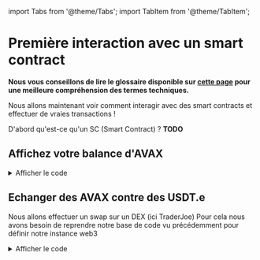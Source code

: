 import Tabs from '@theme/Tabs';
import TabItem from '@theme/TabItem';

# Première interaction avec un smart contract

**Nous vous conseillons de lire le glossaire disponible sur [cette page](/glossaire) pour une meilleure compréhension des termes techniques.**

Nous allons maintenant voir comment interagir avec des smart contracts et effectuer de vraies transactions !

D'abord qu'est-ce qu'un SC (Smart Contract) ?
**TODO**

## Affichez votre balance d'AVAX

<details>
    <summary>Afficher le code</summary>
      <div>
      <Tabs groupId="language">
  <TabItem value="python" label="Python">

On peut maintenant passer aux choses sérieuses :
Pour commencer on va avoir besoin d'importer la librairie Web3 :

```python
from web3 import Web3
```

Puis on l'initialise avec le rpc de l'api officielle :

```python
rpc = "https://api.avax.network/ext/bc/C/rpc"
w3 = Web3(Web3.HTTPProvider(rpc))
```

Maintenant essayons quelque chose de simple comme regarder la balance (nombre d'AVAX) d'une adresse :

```python
monAddresse = w3.toChecksumAddress("0xC41BA3190D043e2Ef434AC23287D9Ba68C58106a")
balance = w3.eth.get_balance(monAddresse)
print("Balance :",balance)
```
Résultat : ```Balance : 355259566500540782934```

On notera que la balance renvoyée comprend les 18 décimales de précision de l'AVAX

 </TabItem>
  <TabItem value="js" label="Javascript">

Dans votre fichier _index.js_, ajoutez cette ligne pour importer la libraire web3 : 
```javascript
const ethers = require("ethers")
```

Connectez-vous au réseau Avalanche :
```javascript
const provider = new ethers.providers.JsonRpcProvider('https://api.avax-test.network/ext/bc/C/rpc');
```

Créez une fonction **main** qui contiendra votre code :
```javascript
const main = async () => {
    const balance = await provider.getBalance('0xC41BA3190D043e2Ef434AC23287D9Ba68C58106a');
    console.log(balance);
}
```
Vous remarquerez que la balance n'est pas dans un format humainement lisible, formatons le en changeant cette ligne :
```javascript
console.log("Balance:", ethers.utils.formatEther(balance) + " AVAX");
```
Résultat : ```Balance: 91.119468275 AVAX```

</TabItem>
</Tabs>
</div>
</details>


## Echanger des AVAX contre des USDT.e

Nous allons effectuer un swap sur un DEX (ici TraderJoe)
Pour cela nous avons besoin de reprendre notre base de code vu précédemment pour définir notre instance web3

<details>
    <summary>Afficher le code</summary>
      <div>
        <Tabs groupId="language">
            <TabItem value="python" label="Python">

```python
from web3 import Web3

rpc = "https://api.avax.network/ext/bc/C/rpc"
w3 = Web3(Web3.HTTPProvider(rpc))
```

Puis nous avons besoin de définir un objet représentant le contrat avec lequel on veut interragir (ici le routeur de TraderJoe) et pour cela nous avons besoin de son ABI [que nous pouvons trouver ici](https://snowtrace.io/address/0x60aE616a2155Ee3d9A68541Ba4544862310933d4#code)

![Copier l'ABI](/img/dev/beginners/ABIRouter.png)

Copiez le ensuite dans un fichier séparé

![Copier l'ABI 2](/img/dev/beginners/ExampleABIRouter.png)

Une fois cela fait on peut définir notre contrat

```python
#Librairie pour lire le fichier au format json
import json

#On charge le fichier de l'ABI et on le passe dans une variable
with open("router.json") as f :
    routerABI = json.load(f)

routerContract = w3.eth.contract(address="0x60aE616a2155Ee3d9A68541Ba4544862310933d4", abi=routerABI)
```

Et voilà notre 1er contrat défini ! Voyons maintenant comment interragir avec !
Il existe 2 types de fonctions dans un SC :

- les **view functions** qui ne changent pas l'état de la Blockchain et ne nécessitent donc pas de transaction : ce sont des fonctions qui renvoient juste une ou plusieurs valeurs
- les **fonctions classiques** qui modifient l'état de l'état et nécessitent donc une transaction et de payer des frais

```python
#Exemple d'appel a une view function
result = routerContract.functions.factory().call()
print(result)
```

![Exemple view function](/img/dev/beginners/viewFunction.png)

Et voici ce que renvoie cette fonction par exemple (l'adresse du contrat factory de TraderJoe ici)

Sauf que nous voulons effectuer un swap et donc exécuter une transaction, par exemple nous allons swap 1 avax en USDT.e  
Pour ça nous allons appeler la fonction swapExactAVAXForTokens

```python
#Vous noterez que le mot clef derrière le nom de la fonction 
#Pour exécuter une transaction est différent : buildTransaction
tx = routerContract.functions.swapExactAVAXForTokens(
    minimumTokensOut,  #Nombre de tokens que l'on veut au minimum (si on reçoit moins la tx revert)
    path,              #Chemin emprunté pour faire le swap (ici seulement WAVAX->USDT.e)
    account,           #Quelle adresse doit recevoir les tokens
    timestamp          #Timestamp jusqu'auquel notre tx est valide
    ).buildTransaction({
        "nonce" : w3.eth.get_transaction_count(account), #Numéro de la tx pour ce compte
        "from" : account,
        "value":1*10**18 #Nombre d'AVAX à swap (ne pas oublier les décimales et donc multiplier par 10**18)
    })
```

Voilà l'architecture de notre fonction pour faire un simple swap sauf qu'il nous faut maintenant définir les variables à l'intérieur

```python
minimumTokensOut = 0 #Equivalent de 100% slippage sur l'UI du DEX
path = ["0xB31f66AA3C1e785363F0875A1B74E27b85FD66c7", "0xc7198437980c041c805A1EDcbA50c1Ce5db95118"] #WAVAX USDT.e
account = "0xa3cF9F41Abd63A8391D9167a70Fde99013Dc7FE6" #Mon adresse
timestamp = 1704063600 #1er janvier 2024
```

Il nous faut maintenant signer la transaction pour prouver que c'est bien nous qui en sommes l'origine  
J'ai ici mis ma clef privée dans un autre fichier nommé key.txt

```python
with open("key.txt") as f :
    privateKey = f.read()
```

On peut maintenant signer la transaction et l'envoyer au réseau !

```python
stx = w3.eth.account.sign_transaction(tx, private_key=privateKey)
txh = w3.eth.send_raw_transaction(stx.rawTransaction).hex()
print("Tx envoyé au réseau : https://snowtrace.io/tx/{}".format(txh))
```

Plus qu'à tester notre code et ...

![Exemple simple swap](/img/dev/beginners/ExampleTx.png)

Et voilà notre tx est passée [*(vous pouvez la voir ici)*](https://snowtrace.io/tx/0xada54d756583576cedf77ad7faa8dea936905dd01ce6f2e5a27bf41bb59a5c69)

N'hésitez pas à essayer chez vous sur Fuji [(en changeant le rpc)](/dev/ressources/rpc).

 </TabItem>
  <TabItem value="js" label="Javascript">

```javascript
const ethers = require("ethers")

const PRIVATE_KEY = "XXX";
const provider = new ethers.providers.JsonRpcProvider('https://api.avax.network/ext/bc/C/rpc');
const wallet = new ethers.Wallet(PRIVATE_KEY, provider);
```

**Vous pouvez également mettre votre clef privée dans un fichier externe (que l'on nommera key.txt) :**

Installez une libraire avec ```npm install fs``` qui vous permettra de lire et écrire des fichiers

Ajoutez la librairire dans votre programme (en haut de votre programme) : ```const fs = require("fs")```

Puis changez la ligne suivante : ```const PRIVATE_KEY = fs.readFileSync('./key.txt', "utf-8");```

Puis nous avons besoin de définir un objet représentant le contrat avec lequel on veut interragir (ici le routeur de TraderJoe) et pour cela nous avons besoin de son ABI [que nous pouvons trouver ici](https://snowtrace.io/address/0x60aE616a2155Ee3d9A68541Ba4544862310933d4#code)

![Copier l'ABI](/img/dev/beginners/ABIRouter.png)

Copiez le ensuite dans un fichier séparé nommé *router.json*

![Copier l'ABI 2](/img/dev/beginners/ExampleABIRouter.png)

Une fois cela fait on peut définir notre contrat

```javascript
// rajoutez cette ligne pour récupérer le contenu de l'ABI
const routerABI = require("./router.json");

// On instencie le router
const routerAddress = "0x60aE616a2155Ee3d9A68541Ba4544862310933d4"; // router de Traderjoe
const router = new ethers.Contract(routerAddress, routerABI, wallet);
```

Et voilà notre 1er contrat défini ! Voyons maintenant comment interragir avec !
Il existe 2 types de fonctions dans un SC :

- les **view functions** qui ne changent pas l'état de la Blockchain et ne nécessitent donc pas de transaction : ce sont des fonctions qui renvoient juste une ou plusieurs valeurs
- les **fonctions classiques** qui modifient l'état de l'état et nécessitent donc une transaction et de payer des frais

```javascript 
// Exemple d'appel a une view function
const main = async () => {    
    const factoryAddress = await router.factory();
    console.log(factoryAddress);

    // la suite du code sera ici
}

main();
```

Executez votre programme avec : ```node index.js```

![Exemple view function](/img/dev/beginners/viewFunctionJS.png)

Et voici ce que renvoie cette fonction par exemple (l'adresse du contrat factory de TraderJoe ici)

Sauf que nous voulons effectuer un swap et donc exécuter une transaction, par exemple nous allons swap 1 avax en USDT.e  
Pour ça nous allons appeler la fonction swapExactAVAXForTokens qui prend en paramètre plus arguments : 
- amountOutMin : nombre de tokens que l'on veut au minimum (si on reçoit moins la tx revert)
- path : chemin emprunté pour faire le swap (ici seulement WAVAX->USDT.e)
- to : adresse qui reçoit les tokens
- deadline : date (timestamp)jusqu'à laquelle notre transaction reste valide 

```javascript
// ...
const amountIn = 0.01; // nombre d'AVAX que l'on veut échanger
const amountOutMin = 0; // équivalent à 100% de slippage sur l'UI du DEX
const path = ["0xB31f66AA3C1e785363F0875A1B74E27b85FD66c7", "0xc7198437980c041c805A1EDcbA50c1Ce5db95118"]; // WAVAX, USDT.e
const to = wallet.address;
const deadline = Date.now() + 60 * 60 * 1000; // 1 heure

const gasPrice = await provider.getGasPrice();
// formatage de notre variable en Big Number
const value = ethers.utils.parseUnits(amountIn.toString(), 'ether');

// appel de la fonction swapExactAVAXForTokens avec nos variables
const tx = await router.swapExactAVAXForTokens(
    amountOutMin,
    path,
    to,
    deadline,
    { value: value, gasLimit: 210000, gasPrice: gasPrice}
);

console.log('transaction sent...')
const receipt = await tx.wait();
console.log(receipt);
console.log(receipt.transactionHash);
```

On peut maintenant envoyer la transaction au réseau !

```bash
node index.js
```
![Exemple simple swap](/img/dev/beginners/sendTransactionJS.png)

</TabItem>
</Tabs>
</div>
</details>
